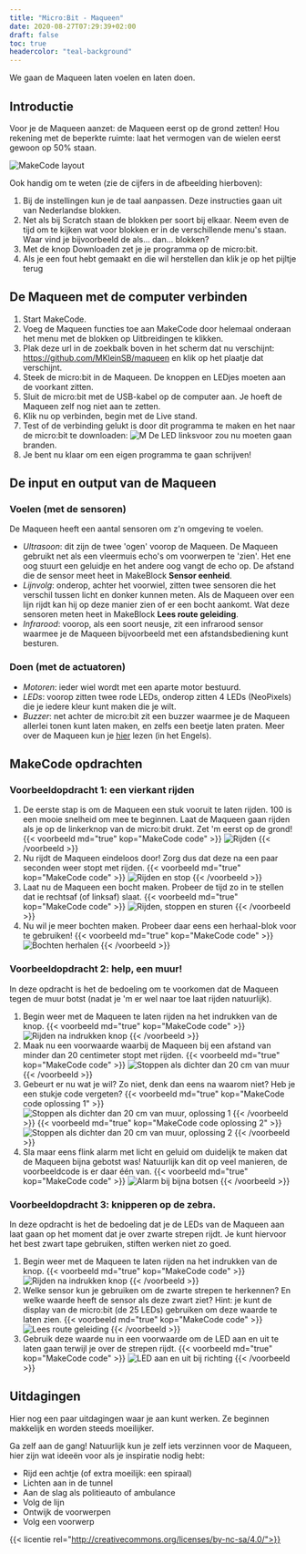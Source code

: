 ```yaml
---
title: "Micro:Bit - Maqueen"
date: 2020-08-27T07:29:39+02:00
draft: false
toc: true
headercolor: "teal-background"
---
```


We gaan de Maqueen laten voelen en laten doen.

<!--more-->

## Introductie
Voor je de Maqueen aanzet: de Maqueen eerst op de grond zetten!
Hou rekening met de beperkte ruimte: laat het vermogen van de wielen eerst gewoon op 50% staan.

![MakeCode layout](../img/maqueen/makecode_layout.png)

Ook handig om te weten (zie de cijfers in de afbeelding hierboven):
1. Bij de instellingen kun je de taal aanpassen. Deze instructies gaan uit van Nederlandse blokken.
2. Net als bij Scratch staan de blokken per soort bij elkaar. Neem even de tijd om te kijken wat voor blokken er in de verschillende menu's staan. Waar vind je bijvoorbeeld de als... dan... blokken?
3. Met de knop Downloaden zet je je programma op de micro:bit.
4. Als je een fout hebt gemaakt en die wil herstellen dan klik je op het pijltje terug

## De Maqueen met de computer verbinden
1. Start MakeCode.
2. Voeg de Maqueen functies toe aan MakeCode door helemaal onderaan het menu met de blokken op Uitbreidingen te klikken.
3. Plak deze url in de zoekbalk boven in het scherm dat nu verschijnt: https://github.com/MKleinSB/maqueen en klik op het plaatje dat verschijnt.
4. Steek de micro:bit in de Maqueen. De knoppen en LEDjes moeten aan de voorkant zitten.
5. Sluit de micro:bit met de USB-kabel op de computer aan. Je hoeft de Maqueen zelf nog niet aan te zetten.
6. Klik nu op verbinden, begin met de Live stand.
7. Test of de verbinding gelukt is door dit programma te maken en het naar de micro:bit te downloaden:
![M](../img/maqueen/maqueen_left_led.png)
    De LED linksvoor zou nu moeten gaan branden.
8. Je bent nu klaar om een eigen programma te gaan schrijven!

## De input en output van de Maqueen
### Voelen (met de sensoren)
De Maqueen heeft een aantal sensoren om z'n omgeving te voelen.
- _Ultrasoon_: dit zijn de twee 'ogen' voorop de Maqueen. De Maqueen gebruikt net als een vleermuis echo's om voorwerpen te 'zien'. Het ene oog stuurt een geluidje en het andere oog vangt de echo op. De afstand die de sensor meet heet in MakeBlock **Sensor eenheid**.
- _Lijnvolg_: onderop, achter het voorwiel, zitten twee sensoren die het verschil tussen licht en donker kunnen meten. Als de Maqueen over een lijn rijdt kan hij op deze manier zien of er een bocht aankomt. Wat deze sensoren meten heet in MakeBlock **Lees route geleiding**.
- _Infrarood_: voorop, als een soort neusje, zit een infrarood sensor waarmee je de Maqueen bijvoorbeeld met een afstandsbediening kunt besturen.
### Doen (met de actuatoren)
- _Motoren_: ieder wiel wordt met een aparte motor bestuurd.
- _LEDs_: voorop zitten twee rode LEDs, onderop zitten 4 LEDs (NeoPixels) die je iedere kleur kunt maken die je wilt.
- _Buzzer_: net achter de micro:bit zit een buzzer waarmee je de Maqueen allerlei tonen kunt laten maken, en zelfs een beetje laten praten.
Meer over de Maqueen kun je [hier](https://wiki.dfrobot.com/micro:Maqueen_for_micro:bit_SKU:ROB0148-E(ROB0148)#target_7) lezen (in het Engels).

## MakeCode opdrachten

### Voorbeeldopdracht 1: een vierkant rijden
1. De eerste stap is om de Maqueen een stuk vooruit te laten rijden. 100 is een mooie snelheid om mee te beginnen. Laat de Maqueen gaan rijden als je op de linkerknop van de micro:bit drukt. Zet 'm eerst op de grond!
{{< voorbeeld md="true" kop="MakeCode code" >}}
![Rijden](../img/maqueen/maqueen_vierkant01.png)
{{< /voorbeeld >}}
2. Nu rijdt de Maqueen eindeloos door! Zorg dus dat deze na een paar seconden weer stopt met rijden.
{{< voorbeeld md="true" kop="MakeCode code" >}}
![Rijden en stop](../img/maqueen/maqueen_vierkant02.png)
{{< /voorbeeld >}}
3. Laat nu de Maqueen een bocht maken. Probeer de tijd zo in te stellen dat ie rechtsaf (of linksaf) slaat.
{{< voorbeeld md="true" kop="MakeCode code" >}}
![Rijden, stoppen en sturen](../img/maqueen/maqueen_vierkant03.png)
{{< /voorbeeld >}}
4. Nu wil je meer bochten maken. Probeer daar eens een herhaal-blok voor te gebruiken!
{{< voorbeeld md="true" kop="MakeCode code" >}}
![Bochten herhalen](../img/maqueen/maqueen_vierkant04.png)
{{< /voorbeeld >}}

### Voorbeeldopdracht 2: help, een muur!
In deze opdracht is het de bedoeling om te voorkomen dat de Maqueen tegen de muur botst (nadat je 'm er wel naar toe laat rijden natuurlijk).

1. Begin weer met de Maqueen te laten rijden na het indrukken van de knop.
{{< voorbeeld md="true" kop="MakeCode code" >}}
![Rijden na indrukken knop](../img/maqueen/maqueen_muurbots01.png)
{{< /voorbeeld >}}
2. Maak nu een voorwaarde waarbij de Maqueen bij een afstand van minder dan 20 centimeter stopt met rijden.
{{< voorbeeld md="true" kop="MakeCode code" >}}
![Stoppen als dichter dan 20 cm van muur](../img/maqueen/maqueen_muurbots02.png)
{{< /voorbeeld >}}
3. Gebeurt er nu wat je wil? Zo niet, denk dan eens na waarom niet? Heb je een stukje code vergeten?
{{< voorbeeld md="true" kop="MakeCode code oplossing 1" >}}
![Stoppen als dichter dan 20 cm van muur, oplossing 1](../img/maqueen/maqueen_muurbots03a.png)
{{< /voorbeeld >}}
{{< voorbeeld md="true" kop="MakeCode code oplossing 2" >}}
![Stoppen als dichter dan 20 cm van muur, oplossing 2](../img/maqueen/maqueen_muurbots03b.png)
{{< /voorbeeld >}}
4. Sla maar eens flink alarm met licht en geluid om duidelijk te maken dat de Maqueen bijna gebotst was! Natuurlijk kan dit op veel manieren, de voorbeeldcode is er daar één van.
{{< voorbeeld md="true" kop="MakeCode code" >}}
![Alarm bij bijna botsen](../img/maqueen/maqueen_muurbots04.png)
{{< /voorbeeld >}}


### Voorbeeldopdracht 3: knipperen op de zebra.
In deze opdracht is het de bedoeling dat je de LEDs van de Maqueen aan laat gaan op het moment dat je over zwarte strepen rijdt. Je kunt hiervoor het best zwart tape gebruiken, stiften werken niet zo goed.
1. Begin weer met de Maqueen te laten rijden na het indrukken van de knop.
{{< voorbeeld md="true" kop="MakeCode code" >}}
![Rijden na indrukken knop](../img/maqueen/maqueen_zebra01.png)
{{< /voorbeeld >}}
2. Welke sensor kun je gebruiken om de zwarte strepen te herkennen? En welke waarde heeft de sensor als deze zwart ziet? Hint: je kunt de display van de micro:bit (de 25 LEDs) gebruiken om deze waarde te laten zien.
{{< voorbeeld md="true" kop="MakeCode code" >}}
![Lees route geleiding](../img/maqueen/maqueen_zebra02.png)
{{< /voorbeeld >}}
3. Gebruik deze waarde nu in een voorwaarde om de LED aan en uit te laten gaan terwijl je over de strepen rijdt.
{{< voorbeeld md="true" kop="MakeCode code" >}}
![LED aan en uit bij richting](../img/maqueen/maqueen_zebra03.png)
{{< /voorbeeld >}}

## Uitdagingen
Hier nog een paar uitdagingen waar je aan kunt werken. Ze beginnen makkelijk en worden steeds moeilijker.

Ga zelf aan de gang! Natuurlijk kun je zelf iets verzinnen voor de Maqueen, hier zijn wat ideeën voor als je inspiratie nodig hebt:

- Rijd een achtje (of extra moeilijk: een spiraal)
- Lichten aan in de tunnel
- Aan de slag als politieauto of ambulance
- Volg de lijn
- Ontwijk de voorwerpen
- Volg een voorwerp

{{< licentie rel="http://creativecommons.org/licenses/by-nc-sa/4.0/">}}
